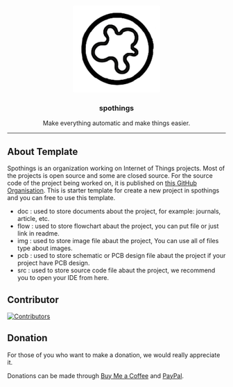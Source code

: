 <p align="center"><a href="https://spothings.github.io" target="_blank"><img src="https://raw.githubusercontent.com/spothings/spothings.github.io/master/public/asset/img/spothings.png" width="200"></a></p>
<h3 align="center">spothings</h3>
<p align="center">Make everything automatic and make things easier.</p>

---

## About Template
Spothings is an organization working on Internet of Things projects. Most of the projects is open source and some are closed source. For the source code of the project being worked on, it is published on [this GitHub Organisation](https://github.com/orgs/spothings/repositories). This is starter template for create a new project in spothings and you can free to use this template.
- doc : used to store documents about the project, for example: journals, article, etc.
- flow : used to store flowchart abaut the project, you can put file or just link in readme.
- img : used to store image file abaut the project, You can use all of files type about images.
- pcb : used to store schematic or PCB design file abaut the project if your project have PCB design.
- src : used to store source code file abaut the project, we recommend you to open your IDE from here.

## Contributor
[![Contributors](https://contributors-img.web.app/image?repo=spothings/spothings)](https://github.com/spothings/spothings/graphs/contributors)

## Donation
For those of you who want to make a donation, we would really appreciate it. 

Donations can be made through [Buy Me a Coffee](https://www.buymeacoffee.com/bukanspot) and [PayPal](https://paypal.me/bukanspot).
